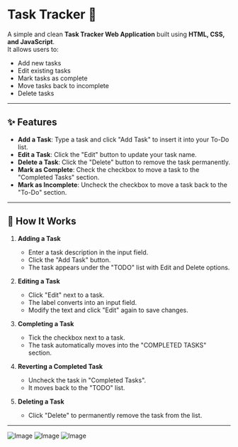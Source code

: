 # Task Tracker 📝

A simple and clean **Task Tracker Web Application** built using **HTML, CSS, and JavaScript**.  
It allows users to:
- Add new tasks
- Edit existing tasks
- Mark tasks as complete
- Move tasks back to incomplete
- Delete tasks

---

## ✨ Features
- **Add a Task**: Type a task and click "Add Task" to insert it into your To-Do list.
- **Edit a Task**: Click the "Edit" button to update your task name.
- **Delete a Task**: Click the "Delete" button to remove the task permanently.
- **Mark as Complete**: Check the checkbox to move a task to the "Completed Tasks" section.
- **Mark as Incomplete**: Uncheck the checkbox to move a task back to the "To-Do" section.

---


## 🚀 How It Works

1. **Adding a Task**  
   - Enter a task description in the input field.
   - Click the "Add Task" button.
   - The task appears under the "TODO" list with Edit and Delete options.

2. **Editing a Task**  
   - Click "Edit" next to a task.
   - The label converts into an input field.
   - Modify the text and click "Edit" again to save changes.

3. **Completing a Task**  
   - Tick the checkbox next to a task.
   - The task automatically moves into the "COMPLETED TASKS" section.

4. **Reverting a Completed Task**  
   - Uncheck the task in "Completed Tasks".
   - It moves back to the "TODO" list.

5. **Deleting a Task**  
   - Click "Delete" to permanently remove the task from the list.

---
![Image](https://github.com/user-attachments/assets/34b93e3a-3987-47e7-9a47-b42d613d1b5c)
![Image](https://github.com/user-attachments/assets/dc0c354c-8082-41c9-a85f-a22f9f546586)
![Image](https://github.com/user-attachments/assets/f9b0ffbc-9b43-48e9-8dbb-fb7f066f7b1e)
